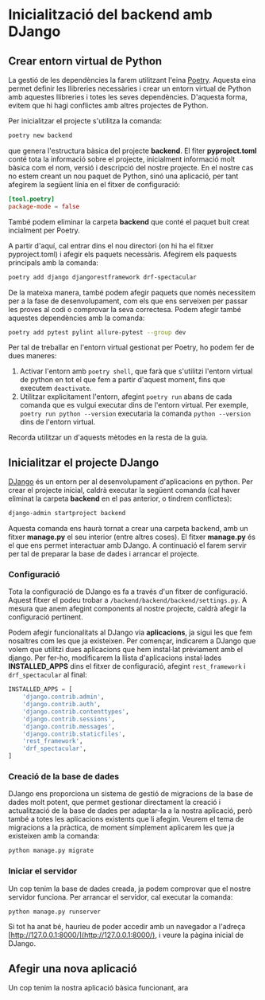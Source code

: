 # Inicialització del backend amb DJango

## Crear entorn virtual de Python
La gestió de les dependències la farem utilitzant l'eina [Poetry](https://python-poetry.org/). Aquesta eina
permet definir les llibreries necessàries i crear un entorn virtual de Python amb aquestes llibreries i totes les
seves dependències. D'aquesta forma, evitem que hi hagi conflictes amb altres projectes de Python.

Per inicialitzar el projecte s'utilitza la comanda:

```bash
poetry new backend
```

que genera l'estructura bàsica del projecte **backend**. El fiter **pyproject.toml** conté tota la informació sobre el
projecte, inicialment informació molt bàsica com el nom, versió i descripció del nostre projecte. En el nostre cas no
estem creant un nou paquet de Python, sinó una aplicació, per tant afegirem la següent línia en el fitxer de configuració:

```toml
[tool.poetry]
package-mode = false
```
També podem eliminar la carpeta **backend** que conté el paquet buit creat incialment per Poetry.

A partir d'aquí, cal entrar dins el nou directori (on hi ha el fitxer pyproject.toml) i afegir els paquets necessàris. 
Afegirem els paquests principals amb la comanda:

```bash
poetry add django djangorestframework drf-spectacular
```

De la mateixa manera, també podem afegir paquets que només necessitem per a la fase de desenvolupament, com els que ens
serveixen per passar les proves al codi o comprovar la seva correctesa. Podem afegir també aquestes dependències amb la
comanda:

```bash
poetry add pytest pylint allure-pytest --group dev
```

Per tal de treballar en l'entorn virtual gestionat per Poetry, ho podem fer de dues maneres:

1. Activar l'entorn amb ```poetry shell```, que farà que s'utilitzi l'entorn virtual de python en tot el que fem a
partir d'aquest moment, fins que executem ```deactivate```.
2. Utilitzar explicitament l'entorn, afegint ```poetry run``` abans de cada comanda que es vulgui executar dins de
l'entorn virtual. Per exemple, ```poetry run python --version``` executaria la comanda ```python --version``` dins de 
l'entorn virtual.

Recorda utilitzar un d'aquests mètodes en la resta de la guia.

## Inicialitzar el projecte DJango
[DJango](https://www.djangoproject.com/) és un entorn per al desenvolupament d'aplicacions en python. Per crear el projecte inicial, caldrà executar la següent comanda (cal haver eliminat la carpeta **backend** en el pas 
anterior, o tindrem conflictes):

```bash
django-admin startproject backend
```

Aquesta comanda ens haurà tornat a crear una carpeta backend, amb un fitxer **manage.py** el seu interior (entre altres coses).
El fitxer **manage.py** és el que ens permet interactuar amb DJango. A continuació el farem servir per tal de preparar
la base de dades i arrancar el projecte.

### Configuració

Tota la configuració de DJango es fa a través d'un fitxer de configuració. Aquest fitxer el podeu trobar a
```/backend/backend/backend/settings.py```. A mesura que anem afegint components al nostre projecte, caldrà
afegir la configuració pertinent.

Podem afegir funcionalitats al DJango via **aplicacions**, ja sigui les que fem nosaltres com
les que ja existeixen. Per començar, indicarem a DJango que volem que utilitzi dues aplicacions
que hem instal·lat prèviament amb el django. Per fer-ho, modificarem la llista d'aplicacions instal·lades
**INSTALLED_APPS** dins el fitxer de configuració, afegint ```rest_framework``` i ```drf_spectacular``` al final:

```python
INSTALLED_APPS = [
    'django.contrib.admin',
    'django.contrib.auth',
    'django.contrib.contenttypes',
    'django.contrib.sessions',
    'django.contrib.messages',
    'django.contrib.staticfiles',
    'rest_framework',
    'drf_spectacular',
]
```

### Creació de la base de dades
DJango ens proporciona un sistema de gestió de migracions de la base de dades molt potent, que permet gestionar directament
la creació i actualització de la base de dades per adaptar-la a la nostra aplicació, però també a totes les aplicacions
existents que li afegim. Veurem el tema de migracions a la pràctica, de moment simplement aplicarem les que ja existeixen 
amb la comanda:

```bash
python manage.py migrate
```

### Iniciar el servidor

Un cop tenim la base de dades creada, ja podem comprovar que el nostre servidor funciona. Per arrancar el servidor,
cal executar la comanda:
```bash
python manage.py runserver
```

Si tot ha anat bé, haurieu de poder accedir amb un navegador a l'adreça 
[http://127.0.0.1:8000/](http://127.0.0.1:8000/), i veure la pàgina inicial de DJango.


## Afegir una nova aplicació
Un cop tenim la nostra aplicació bàsica funcionant, ara 